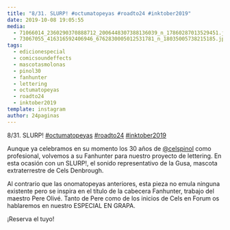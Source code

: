 ```yaml
---
title: "8/31. SLURP! #octumatopeyas #roadto24 #inktober2019"
date: 2019-10-08 19:05:55
media: 
  - 71066014_2360290370888712_2006448307388136039_n_17860287013529451.jpg
  - 73067055_416316592406946_6762830005012531781_n_18035005738215185.jpg
tags: 
  - edicionespecial
  - comicsoundeffects
  - mascotasmolonas
  - pinol30
  - fanhunter
  - lettering
  - octumatopeyas
  - roadto24
  - inktober2019
template: instagram
author: 24paginas
---
```


8/31. SLURP! [#octumatopeyas](/tags/octumatopeyas) [#roadto24](/tags/roadto24) [#inktober2019](/tags/inktober2019)

 
Aunque ya celebramos en su momento los 30 años de [@celspinol](https://instagram.com/celspinol) como profesional, volvemos a su Fanhunter para nuestro proyecto de lettering. En esta ocasión con un SLURP!, el sonido representativo de la Gusa, mascota extraterrestre de Cels Denbrough.


Al contrario que las onomatopeyas anteriores, esta pieza no emula ninguna existente pero se inspira en el título de la cabecera Fanhunter, trabajo del maestro Pere Olivé. Tanto de Pere como de los inicios de Cels en Forum os hablaremos en nuestro ESPECIAL EN GRAPA.


¡Reserva el tuyo!
